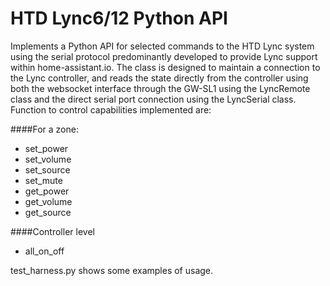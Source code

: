 # HTD Lync6/12 Python API
Implements a Python API for selected commands to the HTD Lync system using the serial protocol predominantly developed to provide Lync support within home-assistant.io.
The class is designed to maintain a connection to the Lync controller, and reads the state directly 
from the controller using both the websocket interface through the GW-SL1 using the LyncRemote class
and the direct serial port connection using the LyncSerial class.
Function to control capabilities implemented are:

####For a zone:
* set_power
* set_volume
* set_source
* set_mute
* get_power
* get_volume
* get_source

####Controller level
* all_on_off

test_harness.py shows some examples of usage.